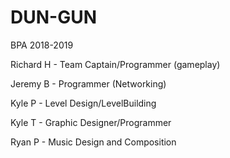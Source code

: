 # DUN-GUN
BPA 2018-2019

Richard H - Team Captain/Programmer (gameplay)




Jeremy B  - Programmer (Networking)




Kyle P    - Level Design/LevelBuilding




Kyle T    - Graphic Designer/Programmer





Ryan P    - Music Design and Composition
